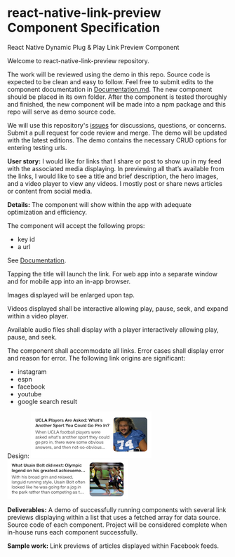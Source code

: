 # react-native-link-preview Component Specification
React Native Dynamic Plug &amp; Play Link Preview Component

Welcome to react-native-link-preview repository.

The work will be reviewed using the demo in this repo. Source code is expected to be clean and easy to follow. Feel free to submit edits to the component documentation in  [Documentation.md](https://github.com/housesports/react-native-link-preview/blob/main/DOCUMENTATION.md). The new component should be placed in its own folder. After the component is tested thoroughly and finished, the new component will be made into a npm package and this repo will serve as demo source code.

We will use this repository's [issues](https://github.com/housesports/react-native-link-preview/issues/new) for discussions, questions, or concerns. Submit a pull request for code review and merge. The demo will be updated with the latest editions. The demo contains the necessary CRUD options for entering testing urls. 

**User story:**
I would like for links that I share or post to show up in my feed with the associated media displaying. In previewing all that’s available from the links, I would like to see a title and brief description, the hero images, and a video player to view any videos. I mostly post or share news articles or content from social media. 

**Details:**
The component will show within the app with adequate optimization and efficiency.

The component will accept the following props: 
- key id
- a url

See [Documentation](https://github.com/housesports/react-native-link-preview/blob/main/DOCUMENTATION.md). 

Tapping the title will launch the link. For web app into a separate window and for mobile app into an in-app browser.

Images displayed will be enlarged upon tap. 

Videos displayed shall be interactive allowing play, pause, seek, and expand within a video player. 

Available audio files shall display with a player interactively allowing play, pause, and seek. 

The component shall accommodate all links. Error cases shall display error and reason for error. The following link origins are significant:
- instagram
- espn
- facebook
- youtube
- google search result

Design:
![Link Preview Design Example](/assets/images/IMG_0509.jpeg)
![Link Preview Design Example](/assets/images/IMG_0510.jpeg)

**Deliverables:**
A demo of successfully running components with several link previews displaying within a list that uses a fetched array for data source. Source code of each component.
Project will be considered complete when in-house runs each component successfully. 

**Sample work:**
Link previews of articles displayed within Facebook feeds.
